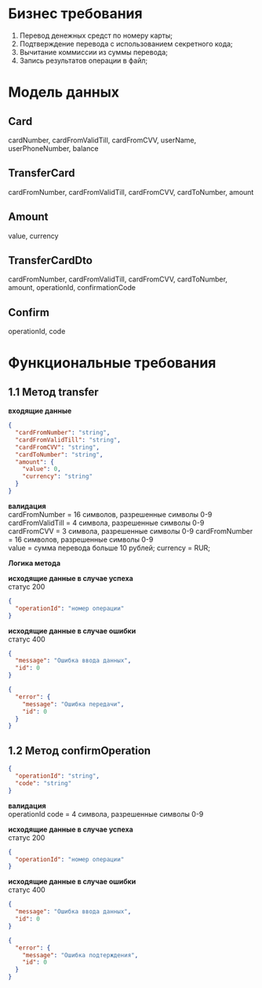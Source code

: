 # Бизнес требования
1. Перевод денежных средст по номеру карты;
2. Подтверждение перевода с использованием секретного кода;
3. Вычитание коммиссии из суммы перевода;
4. Запись результатов операции в файл;

# Модель данных
## Card
cardNumber, cardFromValidTill, cardFromCVV, userName, userPhoneNumber, balance
## TransferCard
cardFromNumber, cardFromValidTill, cardFromCVV, cardToNumber, amount
## Amount
value, currency
## TransferCardDto
cardFromNumber, cardFromValidTill, cardFromCVV, cardToNumber, amount, operationId, confirmationCode
## Confirm
operationId, code

# Функциональные требования
## 1.1 Метод transfer
**входящие данные**
```json
{
  "cardFromNumber": "string",
  "cardFromValidTill": "string",
  "cardFromCVV": "string",
  "cardToNumber": "string",
  "amount": {
    "value": 0,
    "currency": "string"
  }
}
```
**валидация**  
cardFromNumber = 16 символов, разрешенные символы 0-9  
cardFromValidTill = 4 символа, разрешенные символы 0-9  
cardFromCVV = 3 символа, разрешенные символы 0-9
cardFromNumber = 16 символов, разрешенные символы 0-9  
value = сумма перевода больше 10 рублей;
currency = RUR;

**Логика метода**

**исходящие данные в случае успеха** <br/>статус 200
```json
{
  "operationId": "номер операции"
}
```  
**исходящие данные в случае ошибки**<br/>статус 400
```json
{
  "message": "Ошибка ввода данных",
  "id": 0
}
```  
```json
{
  "error": {
    "message": "Ошибка передачи",
    "id": 0
  }
}
```  

## 1.2 Метод сonfirmOperation  
```json
{
  "operationId": "string",
  "code": "string"
}
```  
**валидация**  
operationId
code = 4 символа, разрешенные символы 0-9

**исходящие данные в случае успеха** <br/>статус 200
```json
{
  "operationId": "номер операции"
}
```  
**исходящие данные в случае ошибки**<br/>статус 400
```json
{
  "message": "Ошибка ввода данных",
  "id": 0
}
```  
```json
{
  "error": {
    "message": "Ошибка подтерждения",
    "id": 0
  }
}
```  
